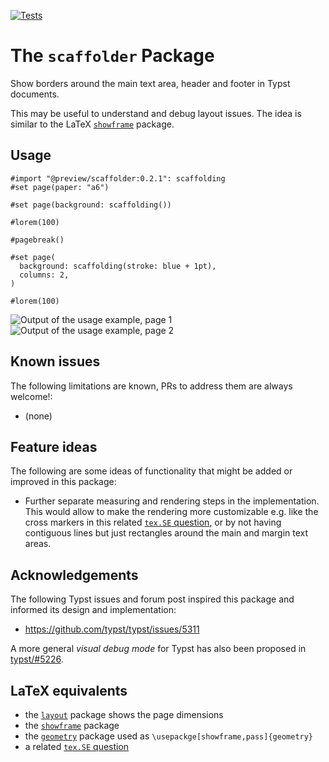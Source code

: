 [![Tests](https://github.com/wisp3rwind/typst-scaffolder/actions/workflows/tests.yml/badge.svg?branch=main)](https://github.com/wisp3rwind/typst-scaffolder/actions/workflows/tests.yml)

# The `scaffolder` Package

Show borders around the main text area, header and footer in Typst documents.

This may be useful to understand and debug layout issues.
The idea is similar to the LaTeX  [`showframe`](https://ctan.org/pkg/showframe)
package.

## Usage

```typst
#import "@preview/scaffolder:0.2.1": scaffolding
#set page(paper: "a6")

#set page(background: scaffolding())

#lorem(100)

#pagebreak()

#set page(
  background: scaffolding(stroke: blue + 1pt),
  columns: 2,
)

#lorem(100)
```

![Output of the usage example, page 1](/docs/example-1-p1.svg) ![Output of the usage example, page 2](/docs/example-1-p2.svg)

## Known issues

The following limitations are known, PRs to address them are always welcome!:

- (none)

## Feature ideas

The following are some ideas of functionality that might be added or improved
in this package:

- Further separate measuring and rendering steps in the implementation.
  This would allow to make the rendering more customizable
  e.g. like the cross markers in this related
  [`tex.SE` question](https://tex.stackexchange.com/questions/2792/display-text-area-markers),
  or by not having contiguous lines but just rectangles around the main and
  margin text areas.

## Acknowledgements
The following Typst issues and forum post inspired this package and informed
its design and implementation:

- https://github.com/typst/typst/issues/5311

A more general _visual debug mode_ for Typst has also
been proposed in [typst/#5226](https://github.com/typst/typst/issues/5226).

## LaTeX equivalents
- the [`layout`](https://ctan.org/pkg/layout) package shows the page dimensions
- the [`showframe`](https://ctan.org/pkg/showframe) package
- the [`geometry`](https://ctan.org/pkg/geometry) package used as `\usepackge[showframe,pass]{geometry}`
- a related [`tex.SE` question](https://tex.stackexchange.com/questions/2792/display-text-area-markers)

